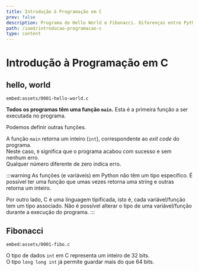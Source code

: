 ```yaml
---
title: Introdução à Programação em C
prev: false
description: Programa de Hello World e Fibonacci. Diferenças entre Python e C.
path: /iaed/introducao-programacao-c
type: content
---
```


# Introdução à Programação em C

## hello, world

`embed:assets/0001-hello-world.c`

**Todos os programas têm uma função `main`.**
Esta é a primeira função a ser executada no programa.

Podemos definir outras funções.

A função `main` retorna um inteiro (`int`), correspondente ao _exit code_ do programa.  
Neste caso, `0` significa que o programa acabou com sucesso e sem nenhum erro.  
Qualquer número diferente de zero indica erro.

:::warning
As funções (e variáveis) em Python não têm um tipo específico.
É possível ter uma função que umas vezes retorna uma string e outras retorna um inteiro.

Por outro lado, C é uma linguagem tipificada, isto é, cada variável/função tem um tipo associado.
Não é possível alterar o tipo de uma variável/função durante a execução do programa.
:::

## Fibonacci

`embed:assets/0001-fibo.c`

O tipo de dados `int` em C representa um inteiro de 32 bits.  
O tipo `long long int` já permite guardar mais do que 64 bits.
